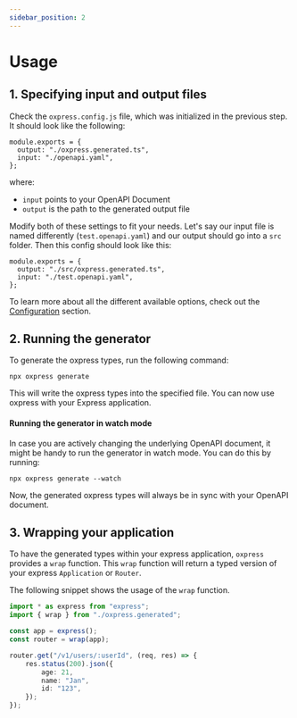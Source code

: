 ```yaml
---
sidebar_position: 2
---
```


# Usage

## 1. Specifying input and output files

Check the `oxpress.config.js` file, which was initialized in the previous step.
It should look like the following:

```
module.exports = {
  output: "./oxpress.generated.ts",
  input: "./openapi.yaml",
};
```

where:
- `input` points to your OpenAPI Document
- `output` is the path to the generated output file

Modify both of these settings to fit your needs.
Let's say our input file is named differently (`test.openapi.yaml`) and our output should go into a `src` folder.
Then this config should look like this:

```
module.exports = {
  output: "./src/oxpress.generated.ts",
  input: "./test.openapi.yaml",
};
```

To learn more about all the different available options, check out the [Configuration](/docs/configuration) section.

## 2. Running the generator

To generate the oxpress types, run the following command:

```
npx oxpress generate
```

This will write the oxpress types into the specified file. You can now use oxpress with your Express application.

#### Running the generator in watch mode

In case you are actively changing the underlying OpenAPI document, it might be handy to run the generator in watch mode.
You can do this by running:

```
npx oxpress generate --watch
```

Now, the generated oxpress types will always be in sync with your OpenAPI document.

## 3. Wrapping your application

To have the generated types within your express application, `oxpress` provides a `wrap` function.
This `wrap` function will return a typed version of your express `Application` or `Router`.

The following snippet shows the usage of the `wrap` function.

```ts
import * as express from "express";
import { wrap } from "./oxpress.generated";

const app = express();
const router = wrap(app);

router.get("/v1/users/:userId", (req, res) => {
    res.status(200).json({
        age: 21,
        name: "Jan",
        id: "123",
    });
});
```
